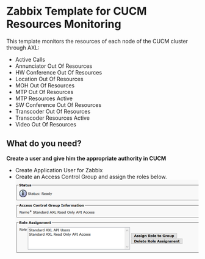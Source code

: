 # Zabbix Template for CUCM Resources Monitoring

This template monitors the resources of each node of the CUCM cluster through AXL:

* Active Calls
* Annunciator Out Of Resources
* HW Conference Out Of Resources
* Location Out Of Resources
* MOH Out Of Resources
* MTP Out Of Resources
* MTP Resources Active
* SW Conference Out Of Resources
* Transcoder Out Of Resources
* Transcoder Resources Active
* Video Out Of Resources

## What do you need?

**Create a user and give him the appropriate authority in CUCM**

* Create Application User for Zabbix
* Create an Access Control Group and assign the roles below.
![Access Control Group](images/Create_Access_Group.PNG "Access Control Group") 


